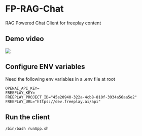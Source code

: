 # FP-RAG-Chat
RAG Powered Chat Client for freeplay content

## Demo video
[![](https://markdown-videos-api.jorgenkh.no/youtube/oQNFPXezXdY)](https://youtu.be/oQNFPXezXdY)

## Configure ENV variables
Need the following env variables in a .env file at root
```
OPENAI_API_KEY=
FREEPLAY_KEY=
FREEPLAY_PROJECT_ID="45e20940-322a-4cb8-810f-3934a56aa5e2"
FREEPLAY_URL="https://dev.freeplay.ai/api"
```

## Run the client
```
/bin/bash runApp.sh
```
